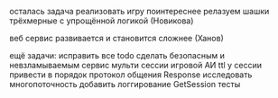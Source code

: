 осталась задача реализовать игру поинтереснее
релазуем шашки трёхмерные с упрощённой логикой (Новикова)

веб сервис развивается и становится сложнее (Ханов)


ещё задачи:
исправить все todo
сделать безопасным и невзламываемым сервис
мульти сессии
игровой АИ
ttl у сессии
привести в порядок протокол общения
Response<String>
исследовать многопоточность
добавить логгирование
GetSession тесты